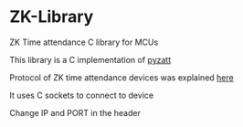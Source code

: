# ZK-Library
ZK Time attendance C library for MCUs

This library is a C implementation of [pyzatt](https://github.com/adrobinoga/pyzatt)

Protocol of ZK time attendance devices was explained [here](https://github.com/adrobinoga/pyzatt)

It uses C sockets to connect to device 

Change IP and PORT in the header
